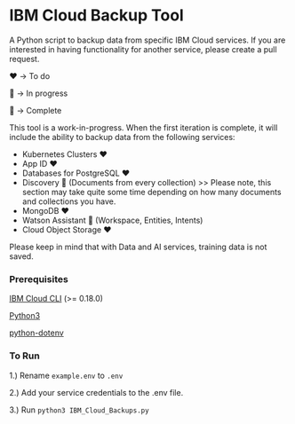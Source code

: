 # IBM Cloud Backup Tool

A Python script to backup data from specific IBM Cloud services. If you are interested in having functionality for another service, please create a pull request.

:heart: -> To do

:yellow_heart: -> In progress

:green_heart: -> Complete

This tool is a work-in-progress. When the first iteration is complete, it will include the ability to backup data from the following services:
- Kubernetes Clusters :heart:
- App ID :heart:
- Databases for PostgreSQL :heart:
- Discovery :green_heart: (Documents from every collection) >> Please note, this section may take quite some time depending on how many documents and collections you have.
- MongoDB :heart:
- Watson Assistant :green_heart: (Workspace, Entities, Intents)
- Cloud Object Storage :heart:

Please keep in mind that with Data and AI services, training data is not saved.

### Prerequisites
[IBM Cloud CLI](https://cloud.ibm.com/docs/cli?topic=cloud-cli-getting-started) (>= 0.18.0)

[Python3](https://www.python.org/downloads/)

[python-dotenv](https://pypi.org/project/python-dotenv/)


### To Run
1.) Rename `example.env` to `.env`

2.) Add your service credentials to the .env file.

3.) Run `python3 IBM_Cloud_Backups.py`
